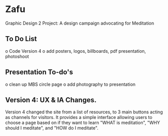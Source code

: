 # Zafu
Graphic Design 2 Project: A design campaign advocating for Meditation



## To Do List

o Code Version 4
o add posters, logos, billboards, pdf presentation, photoshoot





## Presentation To-do's

o clean up MBS circle page
o add photography to presentation




## Version 4: UX & IA Changes.
Version 4 changed the site from a list of resources, to 3 main buttons acting as channels for visitors.  It provides a simple interface allowing users to choose a page based on if they want to learn "WHAT is meditation", "WHY should I meditate", and "HOW do I meditate".


